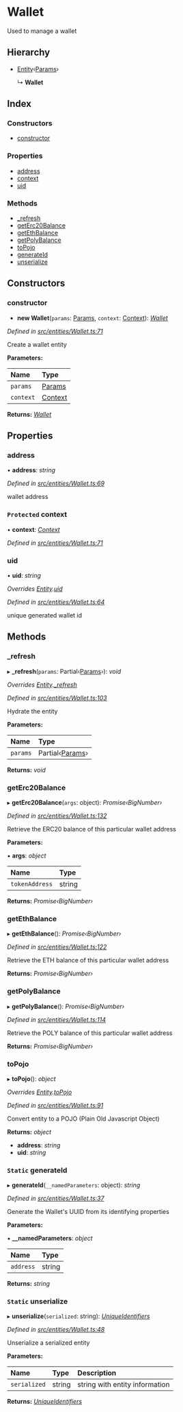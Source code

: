 # Wallet

Used to manage a wallet

## Hierarchy

* [Entity](_entities_entity_.entity.md)‹[Params](../interfaces/_entities_wallet_.params.md)›

  ↳ **Wallet**

## Index

### Constructors

* [constructor](_entities_wallet_.wallet.md#constructor)

### Properties

* [address](_entities_wallet_.wallet.md#address)
* [context](_entities_wallet_.wallet.md#protected-context)
* [uid](_entities_wallet_.wallet.md#uid)

### Methods

* [\_refresh](_entities_wallet_.wallet.md#_refresh)
* [getErc20Balance](_entities_wallet_.wallet.md#geterc20balance)
* [getEthBalance](_entities_wallet_.wallet.md#getethbalance)
* [getPolyBalance](_entities_wallet_.wallet.md#getpolybalance)
* [toPojo](_entities_wallet_.wallet.md#topojo)
* [generateId](_entities_wallet_.wallet.md#static-generateid)
* [unserialize](_entities_wallet_.wallet.md#static-unserialize)

## Constructors

### constructor

+ **new Wallet**\(`params`: [Params](../interfaces/_entities_wallet_.params.md), `context`: [Context](_context_.context.md)\): [_Wallet_](_entities_wallet_.wallet.md)

_Defined in_ [_src/entities/Wallet.ts:71_](https://github.com/PolymathNetwork/polymath-sdk/blob/550676f/src/entities/Wallet.ts#L71)

Create a wallet entity

**Parameters:**

| Name | Type |
| :--- | :--- |
| `params` | [Params](../interfaces/_entities_wallet_.params.md) |
| `context` | [Context](_context_.context.md) |

**Returns:** [_Wallet_](_entities_wallet_.wallet.md)

## Properties

### address

• **address**: _string_

_Defined in_ [_src/entities/Wallet.ts:69_](https://github.com/PolymathNetwork/polymath-sdk/blob/550676f/src/entities/Wallet.ts#L69)

wallet address

### `Protected` context

• **context**: [_Context_](_context_.context.md)

_Defined in_ [_src/entities/Wallet.ts:71_](https://github.com/PolymathNetwork/polymath-sdk/blob/550676f/src/entities/Wallet.ts#L71)

### uid

• **uid**: _string_

_Overrides_ [_Entity_](_entities_entity_.entity.md)_._[_uid_](_entities_entity_.entity.md#abstract-uid)

_Defined in_ [_src/entities/Wallet.ts:64_](https://github.com/PolymathNetwork/polymath-sdk/blob/550676f/src/entities/Wallet.ts#L64)

unique generated wallet id

## Methods

### \_refresh

▸ **\_refresh**\(`params`: Partial‹[Params](../interfaces/_entities_wallet_.params.md)›\): _void_

_Overrides_ [_Entity_](_entities_entity_.entity.md)_._[_\_refresh_](_entities_entity_.entity.md#abstract-_refresh)

_Defined in_ [_src/entities/Wallet.ts:103_](https://github.com/PolymathNetwork/polymath-sdk/blob/550676f/src/entities/Wallet.ts#L103)

Hydrate the entity

**Parameters:**

| Name | Type |
| :--- | :--- |
| `params` | Partial‹[Params](../interfaces/_entities_wallet_.params.md)› |

**Returns:** _void_

### getErc20Balance

▸ **getErc20Balance**\(`args`: object\): _Promise‹BigNumber›_

_Defined in_ [_src/entities/Wallet.ts:132_](https://github.com/PolymathNetwork/polymath-sdk/blob/550676f/src/entities/Wallet.ts#L132)

Retrieve the ERC20 balance of this particular wallet address

**Parameters:**

▪ **args**: _object_

| Name | Type |
| :--- | :--- |
| `tokenAddress` | string |

**Returns:** _Promise‹BigNumber›_

### getEthBalance

▸ **getEthBalance**\(\): _Promise‹BigNumber›_

_Defined in_ [_src/entities/Wallet.ts:122_](https://github.com/PolymathNetwork/polymath-sdk/blob/550676f/src/entities/Wallet.ts#L122)

Retrieve the ETH balance of this particular wallet address

**Returns:** _Promise‹BigNumber›_

### getPolyBalance

▸ **getPolyBalance**\(\): _Promise‹BigNumber›_

_Defined in_ [_src/entities/Wallet.ts:114_](https://github.com/PolymathNetwork/polymath-sdk/blob/550676f/src/entities/Wallet.ts#L114)

Retrieve the POLY balance of this particular wallet address

**Returns:** _Promise‹BigNumber›_

### toPojo

▸ **toPojo**\(\): _object_

_Overrides_ [_Entity_](_entities_entity_.entity.md)_._[_toPojo_](_entities_entity_.entity.md#abstract-topojo)

_Defined in_ [_src/entities/Wallet.ts:91_](https://github.com/PolymathNetwork/polymath-sdk/blob/550676f/src/entities/Wallet.ts#L91)

Convert entity to a POJO \(Plain Old Javascript Object\)

**Returns:** _object_

* **address**: _string_
* **uid**: _string_

### `Static` generateId

▸ **generateId**\(`__namedParameters`: object\): _string_

_Defined in_ [_src/entities/Wallet.ts:37_](https://github.com/PolymathNetwork/polymath-sdk/blob/550676f/src/entities/Wallet.ts#L37)

Generate the Wallet's UUID from its identifying properties

**Parameters:**

▪ **\_\_namedParameters**: _object_

| Name | Type |
| :--- | :--- |
| `address` | string |

**Returns:** _string_

### `Static` unserialize

▸ **unserialize**\(`serialized`: string\): [_UniqueIdentifiers_](../interfaces/_entities_wallet_.uniqueidentifiers.md)

_Defined in_ [_src/entities/Wallet.ts:48_](https://github.com/PolymathNetwork/polymath-sdk/blob/550676f/src/entities/Wallet.ts#L48)

Unserialize a serialized entity

**Parameters:**

| Name | Type | Description |
| :--- | :--- | :--- |
| `serialized` | string | string with entity information |

**Returns:** [_UniqueIdentifiers_](../interfaces/_entities_wallet_.uniqueidentifiers.md)

